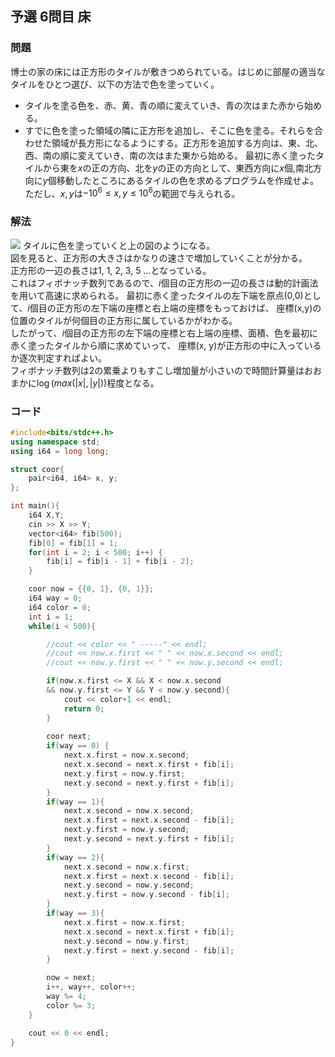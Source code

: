 ## 予選 6問目 床
### 問題
博士の家の床には正方形のタイルが敷きつめられている。はじめに部屋の適当なタイルをひとつ選び、以下の方法で色を塗っていく。
- タイルを塗る色を、赤、黄、青の順に変えていき、青の次はまた赤から始める。
- すでに色を塗った領域の隣に正方形を追加し、そこに色を塗る。それらを合わせた領域が長方形になるようにする。正方形を追加する方向は、東、北、西、南の順に変えていき、南の次はまた東から始める。
最初に赤く塗ったタイルから東を$x$の正の方向、北を$y$の正の方向として、東西方向に$x$個,南北方向に$y$個移動したところにあるタイルの色を求めるプログラムを作成せよ。  
ただし、$x, y$は$-10^6 \le x, y \le 10^6$の範囲で与えられる。
### 解法
![](./yo-6.jpg)
タイルに色を塗っていくと上の図のようになる。  
図を見ると、正方形の大きさはかなりの速さで増加していくことが分かる。  
正方形の一辺の長さは1, 1, 2, 3, 5 ...となっている。  
これはフィボナッチ数列であるので、$i$個目の正方形の一辺の長さは動的計画法を用いて高速に求められる。 
最初に赤く塗ったタイルの左下端を原点(0,0)として、$i$個目の正方形の左下端の座標と右上端の座標をもっておけば、
座標(x,y)の位置のタイルが何個目の正方形に属しているかがわかる。  
したがって、$i$個目の正方形の左下端の座標と右上端の座標、面積、色を最初に赤く塗ったタイルから順に求めていって、
座標(x, y)が正方形の中に入っているか逐次判定すればよい。  
フィボナッチ数列は2の累乗よりもすこし増加量が小さいので時間計算量はおおまかに$\log (max(|x|, |y|))$程度となる。  
### コード
```cpp
#include<bits/stdc++.h>
using namespace std;
using i64 = long long;

struct coor{
    pair<i64, i64> x, y;
};

int main(){
    i64 X,Y;
    cin >> X >> Y;
    vector<i64> fib(500);
    fib[0] = fib[1] = 1;
    for(int i = 2; i < 500; i++) {
        fib[i] = fib[i - 1] + fib[i - 2];
    }

    coor now = {{0, 1}, {0, 1}};
    i64 way = 0;
    i64 color = 0;
    int i = 1;
    while(i < 500){

        //cout << color << " -----" << endl;
        //cout << now.x.first << " " << now.x.second << endl;
        //cout << now.y.first << " " << now.y.second << endl;

        if(now.x.first <= X && X < now.x.second 
        && now.y.first <= Y && Y < now.y.second){
            cout << color+1 << endl;
            return 0;
        }
        
        coor next;
        if(way == 0) {
            next.x.first = now.x.second;
            next.x.second = next.x.first + fib[i];
            next.y.first = now.y.first;
            next.y.second = next.y.first + fib[i];
        }
        if(way == 1){
            next.x.second = now.x.second;
            next.x.first = next.x.second - fib[i];
            next.y.first = now.y.second;
            next.y.second = next.y.first + fib[i];
        }
        if(way == 2){
            next.x.second = now.x.first;
            next.x.first = next.x.second - fib[i];
            next.y.second = now.y.second;
            next.y.first = now.y.second - fib[i]; 
        }
        if(way == 3){
            next.x.first = now.x.first;
            next.x.second = next.x.first + fib[i];
            next.y.second = now.y.first;
            next.y.first = next.y.second - fib[i];
        }

        now = next;
        i++, way++, color++;
        way %= 4;
        color %= 3;
    }

    cout << 0 << endl;
}
```
